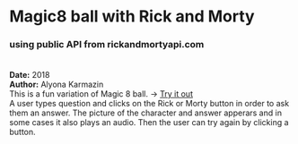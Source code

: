 # Magic8 ball with Rick and Morty 
### using public API from rickandmortyapi.com <br><br>
**Date:** 2018 <br>
**Author:** Alyona Karmazin <br>
This is a fun variation of Magic 8 ball. -> [Try it out](https://alyonatiki.github.io/Magic8ball_usingAPI/)<br>
A user types question and clicks on the Rick or Morty button in order to ask them an answer.
The picture of the character and answer apperars and in some cases it also plays an audio.
Then the user can try again by clicking a button.

